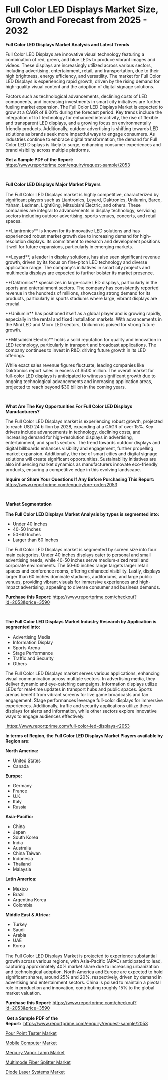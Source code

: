 <p><h1>Full Color LED Displays Market Size, Growth and Forecast from 2025 - 2032</h1></p><p><strong>Full Color LED Displays Market Analysis and Latest Trends</strong></p>
<p><p>Full Color LED Displays are innovative visual technology featuring a combination of red, green, and blue LEDs to produce vibrant images and videos. These displays are increasingly utilized across various sectors, including advertising, entertainment, retail, and transportation, due to their high brightness, energy efficiency, and versatility. The market for Full Color LED Displays is experiencing rapid growth, driven by the rising demand for high-quality visual content and the adoption of digital signage solutions.</p><p>Factors such as technological advancements, declining costs of LED components, and increasing investments in smart city initiatives are further fueling market expansion. The Full Color LED Displays Market is expected to grow at a CAGR of 8.00% during the forecast period. Key trends include the integration of IoT technology for enhanced interactivity, the rise of flexible and transparent LED displays, and a growing focus on environmentally friendly products. Additionally, outdoor advertising is shifting towards LED solutions as brands seek more impactful ways to engage consumers. As industries continue to embrace digital transformation, the demand for Full Color LED Displays is likely to surge, enhancing consumer experiences and brand visibility across multiple platforms.</p></p>
<p><strong>Get a Sample PDF of the Report:&nbsp;</strong> <a href="https://www.reportprime.com/enquiry/request-sample/2053?utm_campaign=28&utm_medium=2&utm_source=Github&utm_content=ia&utm_term=18032025&utm_id=full-color-led-displays">https://www.reportprime.com/enquiry/request-sample/2053</a></p>
<p>&nbsp;</p>
<p><strong>Full Color LED Displays Major Market Players</strong></p>
<p><p>The Full Color LED Displays market is highly competitive, characterized by significant players such as Liantronics, Leyard, Daktronics, Unilumin, Barco, Yaham, Ledman, LightKing, Mitsubishi Electric, and others. These companies are integral to advancements in display technology, servicing sectors including outdoor advertising, sports venues, concerts, and retail spaces.</p><p>**Liantronics** is known for its innovative LED solutions and has experienced robust market growth due to increasing demand for high-resolution displays. Its commitment to research and development positions it well for future expansions, particularly in emerging markets.</p><p>**Leyard**, a leader in display solutions, has also seen significant revenue growth, driven by its focus on fine-pitch LED technology and diverse application range. The company's initiatives in smart city projects and multimedia displays are expected to further bolster its market presence.</p><p>**Daktronics** specializes in large-scale LED displays, particularly in the sports and entertainment sectors. The company has consistently reported revenue in the hundreds of millions, showcasing strong demand for its products, particularly in sports stadiums where large, vibrant displays are crucial.</p><p>**Unilumin** has positioned itself as a global player and is growing rapidly, especially in the rental and fixed installation markets. With advancements in the Mini LED and Micro LED sectors, Unilumin is poised for strong future growth.</p><p>**Mitsubishi Electric** holds a solid reputation for quality and innovation in LED technology, particularly in transport and broadcast applications. The company continues to invest in R&D, driving future growth in its LED offerings.</p><p>While exact sales revenue figures fluctuate, leading companies like Daktronics report sales in excess of $500 million. The overall market for full-color LED displays is anticipated to witness significant growth due to ongoing technological advancements and increasing application areas, projected to reach beyond $30 billion in the coming years.</p></p>
<p>&nbsp;</p>
<p><strong>What Are The Key Opportunities For Full Color LED Displays Manufacturers?</strong></p>
<p><p>The Full Color LED Displays market is experiencing robust growth, projected to reach USD 24 billion by 2028, expanding at a CAGR of over 15%. Key drivers include advancements in technology, declining costs, and increasing demand for high-resolution displays in advertising, entertainment, and sports sectors. The trend towards outdoor displays and digital billboards enhances visibility and engagement, further propelling market expansion. Additionally, the rise of smart cities and digital signage solutions will create significant opportunities. Sustainability initiatives are also influencing market dynamics as manufacturers innovate eco-friendly products, ensuring a competitive edge in this evolving landscape.</p></p>
<p><strong>Inquire or Share Your Questions If Any Before Purchasing This Report:</strong> <a href="https://www.reportprime.com/enquiry/pre-order/2053?utm_campaign=28&utm_medium=2&utm_source=Github&utm_content=ia&utm_term=18032025&utm_id=full-color-led-displays">https://www.reportprime.com/enquiry/pre-order/2053</a></p>
<p>&nbsp;</p>
<p><strong>Market Segmentation</strong></p>
<p><strong>The Full Color LED Displays Market Analysis by types is segmented into:</strong></p>
<p><ul><li>Under 40 Inches</li><li>40-50 Inches</li><li>50-60 Inches</li><li>Larger than 60 Inches</li></ul></p>
<p><p>The Full Color LED Displays market is segmented by screen size into four main categories. Under 40 inches displays cater to personal and small advertising needs, while 40-50 inches serve medium-sized retail and corporate environments. The 50-60 inches range targets larger retail spaces and conference rooms, offering enhanced visibility. Lastly, displays larger than 60 inches dominate stadiums, auditoriums, and large public venues, providing vibrant visuals for immersive experiences and high-impact advertising, appealing to diverse consumer and business demands.</p></p>
<p><strong>Purchase this Report:&nbsp;</strong><a href="https://www.reportprime.com/checkout?id=2053&price=3590&utm_campaign=28&utm_medium=2&utm_source=Github&utm_content=ia&utm_term=18032025&utm_id=full-color-led-displays">https://www.reportprime.com/checkout?id=2053&price=3590</a></p>
<p>&nbsp;</p>
<p><strong>The Full Color LED Displays Market Industry Research by Application is segmented into:</strong></p>
<p><ul><li>Advertising Media</li><li>Information Display</li><li>Sports Arena</li><li>Stage Performance</li><li>Traffic and Security</li><li>Others</li></ul></p>
<p><p>The Full Color LED Displays market serves various applications, enhancing visual communication across multiple sectors. In advertising media, they deliver dynamic and eye-catching campaigns. Information displays utilize LEDs for real-time updates in transport hubs and public spaces. Sports arenas benefit from vibrant screens for live game broadcasts and fan engagement. Stage performances leverage full-color displays for immersive experiences. Additionally, traffic and security applications utilize these displays for alerts and information, while other sectors explore innovative ways to engage audiences effectively.</p></p>
<p><a href="https://www.reportprime.com/full-color-led-displays-r2053?utm_campaign=28&utm_medium=2&utm_source=Github&utm_content=ia&utm_term=18032025&utm_id=full-color-led-displays">&nbsp;https://www.reportprime.com/full-color-led-displays-r2053</a></p>
<p><strong>In terms of Region, the Full Color LED Displays Market Players available by Region are:</strong></p>
<p>
    <p> <strong> North America: </strong>
        <ul>
            <li>United States</li>
            <li>Canada</li>
        </ul>
        </p> 
    <p> <strong> Europe: </strong>
        <ul>
            <li>Germany</li>
            <li>France</li>
            <li>U.K.</li>
            <li>Italy</li>
            <li>Russia</li>
        </ul>
        </p> 
    <p> <strong> Asia-Pacific: </strong>
        <ul>
            <li>China</li>
            <li>Japan</li>
            <li>South Korea</li>
            <li>India</li>
            <li>Australia</li>
            <li>China Taiwan</li>
            <li>Indonesia</li>
            <li>Thailand</li>
            <li>Malaysia</li>
        </ul>
        </p> 
    <p> <strong> Latin America: </strong>
        <ul>
            <li>Mexico</li>
            <li>Brazil</li>
            <li>Argentina Korea</li>
            <li>Colombia</li>
        </ul>
        </p> 
    <p> <strong> Middle East & Africa: </strong>
        <ul>
            <li>Turkey</li>
            <li>Saudi</li>
            <li>Arabia</li>
            <li>UAE</li>
            <li>Korea</li>
        </ul>
    </p>
    </p>
<p><p>The Full Color LED Displays Market is projected to experience substantial growth across various regions, with Asia-Pacific (APAC) anticipated to lead, capturing approximately 40% market share due to increasing urbanization and technological adoption. North America and Europe are expected to hold significant shares, around 25% and 20%, respectively, driven by demand in advertising and entertainment sectors. China is poised to maintain a pivotal role in production and innovation, contributing roughly 15% to the global market valuation.</p></p>
<p><strong>Purchase this Report: </strong><a href="https://www.reportprime.com/checkout?id=2053&price=3590&utm_campaign=28&utm_medium=2&utm_source=Github&utm_content=ia&utm_term=18032025&utm_id=full-color-led-displays">https://www.reportprime.com/checkout?id=2053&price=3590</a></p>
<p>&nbsp;<strong>Get a Sample PDF of the Report:&nbsp;&nbsp;</strong><a href="https://www.reportprime.com/enquiry/request-sample/2053?utm_campaign=28&utm_medium=2&utm_source=Github&utm_content=ia&utm_term=18032025&utm_id=full-color-led-displays">https://www.reportprime.com/enquiry/request-sample/2053</a></p>
<p><strong></strong></p>
<p><p><a href="https://github.com/chikenmhamdi/Market-Research-Report-List-1/blob/main/pour-point-tester-market.md?utm_campaign=28&utm_medium=2&utm_source=Github&utm_content=ia&utm_term=18032025&utm_id=full-color-led-displays">Pour Point Tester Market</a></p><p><a href="https://github.com/benhaeneye/Market-Research-Report-List-1/blob/main/mobile-computer-market.md?utm_campaign=28&utm_medium=2&utm_source=Github&utm_content=ia&utm_term=18032025&utm_id=full-color-led-displays">Mobile Computer Market</a></p><p><a href="https://github.com/hunanuzmez/Market-Research-Report-List-1/blob/main/mercury-vapor-lamp-market.md?utm_campaign=28&utm_medium=2&utm_source=Github&utm_content=ia&utm_term=18032025&utm_id=full-color-led-displays">Mercury Vapor Lamp Market</a></p><p><a href="https://github.com/mriwacraane/Market-Research-Report-List-1/blob/main/multimode-fiber-splitter-market.md?utm_campaign=28&utm_medium=2&utm_source=Github&utm_content=ia&utm_term=18032025&utm_id=full-color-led-displays">Multimode Fiber Splitter Market</a></p><p><a href="https://github.com/shewlisapsai/Market-Research-Report-List-1/blob/main/diode-laser-systems-market.md?utm_campaign=28&utm_medium=2&utm_source=Github&utm_content=ia&utm_term=18032025&utm_id=full-color-led-displays">Diode Laser Systems Market</a></p></p>